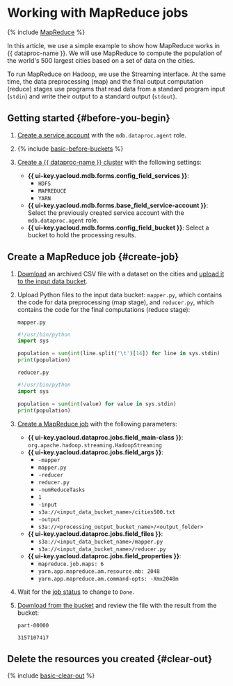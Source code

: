 # Working with MapReduce jobs

{% include [MapReduce](../../_includes/data-proc/mapreduce-intro.md) %}

In this article, we use a simple example to show how MapReduce works in {{ dataproc-name }}. We will use MapReduce to compute the population of the world's 500 largest cities based on a set of data on the cities.

To run MapReduce on Hadoop, we use the Streaming interface. At the same time, the data preprocessing (map) and the final output computation (reduce) stages use programs that read data from a standard program input (`stdin`) and write their output to a standard output (`stdout`).

## Getting started {#before-you-begin}

1. [Create a service account](../../iam/operations/sa/create.md) with the `mdb.dataproc.agent` role.

1. {% include [basic-before-buckets](../../_includes/data-proc/tutorials/basic-before-buckets.md) %}

1. [Create a {{ dataproc-name }} cluster](../operations/cluster-create.md) with the following settings:

   * **{{ ui-key.yacloud.mdb.forms.config_field_services }}**:
      * `HDFS`
      * `MAPREDUCE`
      * `YARN`
   * **{{ ui-key.yacloud.mdb.forms.base_field_service-account }}**: Select the previously created service account with the `mdb.dataproc.agent` role.
   * **{{ ui-key.yacloud.mdb.forms.config_field_bucket }}**: Select a bucket to hold the processing results.

## Create a MapReduce job {#create-job}

1. [Download](http://download.geonames.org/export/dump/cities500.zip) an archived CSV file with a dataset on the cities and [upload it to the input data bucket](../../storage/operations/objects/upload.md).
1. Upload Python files to the input data bucket: `mapper.py`, which contains the code for data preprocessing (map stage), and `reducer.py`, which contains the code for the final computations (reduce stage):

   `mapper.py`

   ```python
   #!/usr/bin/python
   import sys

   population = sum(int(line.split('\t')[14]) for line in sys.stdin)
   print(population)
   ```

   `reducer.py`

   ```python
   #!/usr/bin/python
   import sys

   population = sum(int(value) for value in sys.stdin)
   print(population)
   ```

1. [Create a MapReduce job](../operations/jobs-mapreduce.md#create) with the following parameters:

   * **{{ ui-key.yacloud.dataproc.jobs.field_main-class }}**: `org.apache.hadoop.streaming.HadoopStreaming`
   * **{{ ui-key.yacloud.dataproc.jobs.field_args }}**:
      * `-mapper`
      * `mapper.py`
      * `-reducer`
      * `reducer.py`
      * `-numReduceTasks`
      * `1`
      * `-input`
      * `s3a://<input_data_bucket_name>/cities500.txt`
      * `-output`
      * `s3a://<processing_output_bucket_name>/<output_folder>`
   * **{{ ui-key.yacloud.dataproc.jobs.field_files }}**:
      * `s3a://<input_data_bucket_name>/mapper.py`
      * `s3a://<input_data_bucket_name>/reducer.py`
   * **{{ ui-key.yacloud.dataproc.jobs.field_properties }}**:
      * `mapreduce.job.maps: 6`
      * `yarn.app.mapreduce.am.resource.mb: 2048`
      * `yarn.app.mapreduce.am.command-opts: -Xmx2048m`

1. Wait for the [job status](../operations/jobs-mapreduce.md#get-info) to change to `Done`.

1. [Download from the bucket](../../storage/operations/objects/download.md) and review the file with the result from the bucket:

   `part-00000`

   ```text
   3157107417
   ```

## Delete the resources you created {#clear-out}

{% include [basic-clear-out](../../_includes/data-proc/tutorials/basic-clear-out.md) %}
